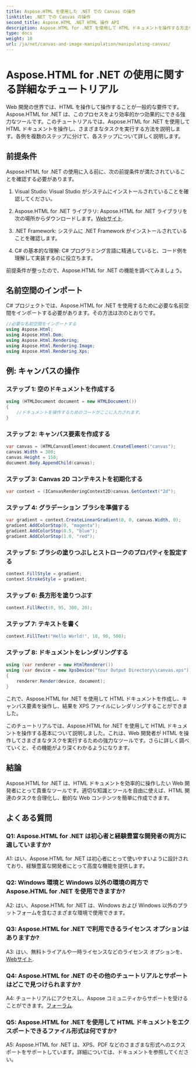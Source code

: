 ```yaml
---
title: Aspose.HTML を使用した .NET での Canvas の操作
linktitle: .NET での Canvas の操作
second_title: Aspose.HTML .NET HTML 操作 API
description: Aspose.HTML for .NET を使用して HTML ドキュメントを操作する方法を学びます。この包括的なチュートリアルでは、基本、前提条件、および段階的な例について説明します。
type: docs
weight: 10
url: /ja/net/canvas-and-image-manipulation/manipulating-canvas/
---
```

# Aspose.HTML for .NET の使用に関する詳細なチュートリアル

Web 開発の世界では、HTML を操作して操作することが一般的な要件です。 Aspose.HTML for .NET は、このプロセスをより効率的かつ効果的にできる強力なツールです。このチュートリアルでは、Aspose.HTML for .NET を使用して HTML ドキュメントを操作し、さまざまなタスクを実行する方法を説明します。各例を複数のステップに分けて、各ステップについて詳しく説明します。

## 前提条件

Aspose.HTML for .NET の使用に入る前に、次の前提条件が満たされていることを確認する必要があります。

1. Visual Studio: Visual Studio がシステムにインストールされていることを確認してください。

2.  Aspose.HTML for .NET ライブラリ: Aspose.HTML for .NET ライブラリを次の場所からダウンロードします。[Webサイト](https://releases.aspose.com/html/net/).

3. .NET Framework: システムに .NET Framework がインストールされていることを確認します。

4. C# の基本的な理解: C# プログラミング言語に精通していると、コード例を理解して実装するのに役立ちます。

前提条件が整ったので、Aspose.HTML for .NET の機能を調べてみましょう。

## 名前空間のインポート

C# プロジェクトでは、Aspose.HTML for .NET を使用するために必要な名前空間をインポートする必要があります。その方法は次のとおりです。

```csharp
//必要な名前空間をインポートする
using Aspose.Html;
using Aspose.Html.Dom;
using Aspose.Html.Rendering;
using Aspose.Html.Rendering.Image;
using Aspose.Html.Rendering.Xps;
```

## 例: キャンバスの操作

### ステップ 1: 空のドキュメントを作成する

```csharp
using (HTMLDocument document = new HTMLDocument())
{
    //ドキュメントを操作するためのコードがここに入力されます。
}
```

### ステップ 2: キャンバス要素を作成する

```csharp
var canvas = (HTMLCanvasElement)document.CreateElement("canvas");
canvas.Width = 300;
canvas.Height = 150;
document.Body.AppendChild(canvas);
```

### ステップ 3: Canvas 2D コンテキストを初期化する

```csharp
var context = (ICanvasRenderingContext2D)canvas.GetContext("2d");
```

### ステップ 4: グラデーション ブラシを準備する

```csharp
var gradient = context.CreateLinearGradient(0, 0, canvas.Width, 0);
gradient.AddColorStop(0, "magenta");
gradient.AddColorStop(0.5, "blue");
gradient.AddColorStop(1.0, "red");
```

### ステップ 5: ブラシの塗りつぶしとストロークのプロパティを設定する

```csharp
context.FillStyle = gradient;
context.StrokeStyle = gradient;
```

### ステップ 6: 長方形を塗りつぶす

```csharp
context.FillRect(0, 95, 300, 20);
```

### ステップ 7: テキストを書く

```csharp
context.FillText("Hello World!", 10, 90, 500);
```

### ステップ 8: ドキュメントをレンダリングする

```csharp
using (var renderer = new HtmlRenderer())
using (var device = new XpsDevice("Your Output Directory\\canvas.xps"))
{
    renderer.Render(device, document);
}
```

これで、Aspose.HTML for .NET を使用して HTML ドキュメントを作成し、キャンバス要素を操作し、結果を XPS ファイルにレンダリングすることができました。

このチュートリアルでは、Aspose.HTML for .NET を使用して HTML ドキュメントを操作する基本について説明しました。これは、Web 開発者が HTML を操作してさまざまなタスクを実行するための強力なツールです。さらに詳しく調べていくと、その機能がより深くわかるようになります。

## 結論

Aspose.HTML for .NET は、HTML ドキュメントを効率的に操作したい Web 開発者にとって貴重なツールです。適切な知識とツールを自由に使えば、HTML 関連のタスクを合理化し、動的な Web コンテンツを簡単に作成できます。

## よくある質問

### Q1: Aspose.HTML for .NET は初心者と経験豊富な開発者の両方に適していますか?

A1: はい、Aspose.HTML for .NET は初心者にとって使いやすいように設計されており、経験豊富な開発者にとって高度な機能を提供します。

### Q2: Windows 環境と Windows 以外の環境の両方で Aspose.HTML for .NET を使用できますか?

A2: はい、Aspose.HTML for .NET は、Windows および Windows 以外のプラットフォームを含むさまざまな環境で使用できます。

### Q3: Aspose.HTML for .NET で利用できるライセンス オプションはありますか?

 A3: はい、無料トライアルや一時ライセンスなどのライセンス オプションを、[Webサイト](https://purchase.aspose.com/buy).

### Q4: Aspose.HTML for .NET のその他のチュートリアルとサポートはどこで見つけられますか?

 A4: チュートリアルにアクセスし、Aspose コミュニティからサポートを受けることができます。[フォーラム](https://forum.aspose.com/).

### Q5: Aspose.HTML for .NET を使用して HTML ドキュメントをエクスポートできるファイル形式は何ですか?

A5: Aspose.HTML for .NET は、XPS、PDF などのさまざまな形式へのエクスポートをサポートしています。詳細については、ドキュメントを参照してください。
